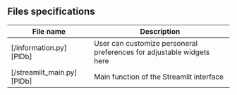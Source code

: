 ## Files specifications

| File name | Description |
| --------- | ----------- |
| [/information.py][PlDb] | User can customize personeral preferences for adjustable widgets here |
| [/streamlit_main.py][PlDb] | Main function of the Streamlit interface | 
